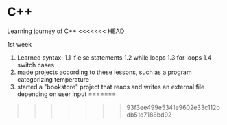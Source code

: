 # C++
Learning journey of C++
<<<<<<< HEAD

1st week
1. Learned syntax:
	1.1 if else statements
	1.2 while loops
	1.3 for loops
	1.4 switch cases
2. made projects according to these lessons, such as a program categorizing temperature
3. started a "bookstore" project that reads and writes an external file depending on user input
=======
>>>>>>> 93f3ee499e5341e9602e33c112bdb51d7188bd92
